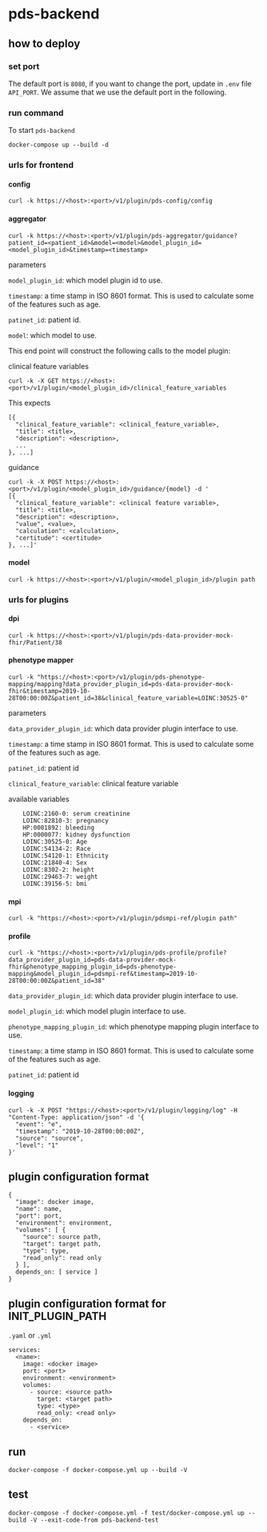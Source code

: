 # pds-backend

## how to deploy

### set port

The default port is `8080`, if you want to change the port, update in `.env` file `API_PORT`. We assume that we use the default port in the following.

### run command

To start `pds-backend`
```
docker-compose up --build -d
```

### urls for frontend

#### config
```curl -k https://<host>:<port>/v1/plugin/pds-config/config```

#### aggregator
```curl -k https://<host>:<port>/v1/plugin/pds-aggregator/guidance?patient_id=<patient_id>&model=<model>&model_plugin_id=<model_plugin_id>&timestamp=<timestamp>```

parameters

`model_plugin_id`: which model plugin id to use.

`timestamp`: a time stamp in ISO 8601 format. This is used to calculate some of the features such as age.

`patinet_id`: patient id.

`model`: which model to use.

This end point will construct the following calls to the model plugin:

clinical feature variables
```
curl -k -X GET https://<host>:<port>/v1/plugin/<model_plugin_id>/clinical_feature_variables
```

This expects 
```
[{
  "clinical_feature_variable": <clinical_feature_variable>,
  "title": <title>,
  "description": <description>,
  ...
}, ...]
```

guidance
```
curl -k -X POST https://<host>:<port>/v1/plugin/<model_plugin_id>/guidance/{model} -d '
[{
  "clinical_feature_variable": <clinical feature variable>,
  "title": <title>,
  "description": <description>,
  "value", <value>,
  "calculation": <calculation>,
  "certitude": <certitude>
}, ...]'
```



#### model
```
curl -k https://<host>:<port>/v1/plugin/<model_plugin_id>/plugin path
```




### urls for plugins

#### dpi
```
curl -k https://<host>:<port>/v1/plugin/pds-data-provider-mock-fhir/Patient/38
```

#### phenotype mapper

```
curl -k "https://<host>:<port>/v1/plugin/pds-phenotype-mapping/mapping?data_provider_plugin_id=pds-data-provider-mock-fhir&timestamp=2019-10-28T00:00:00Z&patient_id=38&clinical_feature_variable=LOINC:30525-0"
```

parameters

`data_provider_plugin_id`: which data provider plugin interface to use.

`timestamp`: a time stamp in ISO 8601 format. This is used to calculate some of the features such as age.

`patinet_id`: patient id

`clinical_feature_variable`: clinical feature variable

available variables
```
    LOINC:2160-0: serum creatinine
    LOINC:82810-3: pregnancy
    HP:0001892: bleeding
    HP:0000077: kidney dysfunction
    LOINC:30525-0: Age
    LOINC:54134-2: Race
    LOINC:54120-1: Ethnicity
    LOINC:21840-4: Sex
    LOINC:8302-2: height
    LOINC:29463-7: weight
    LOINC:39156-5: bmi
```

#### mpi
```
curl -k "https://<host>:<port>/v1/plugin/pdsmpi-ref/plugin path"
```

#### profile
```
curl -k "https://<host>:<port>/v1/plugin/pds-profile/profile?data_provider_plugin_id=pds-data-provider-mock-fhir&phenotype_mapping_plugin_id=pds-phenotype-mapping&model_plugin_id=pdsmpi-ref&timestamp=2019-10-28T00:00:00Z&patient_id=38"
```

`data_provider_plugin_id`: which data provider plugin interface to use.

`model_plugin_id`: which model plugin interface to use.

`phenotype_mapping_plugin_id`: which phenotype mapping plugin interface to use.

`timestamp`: a time stamp in ISO 8601 format. This is used to calculate some of the features such as age.

`patinet_id`: patient id

#### logging
```
curl -k -X POST "https://<host>:<port>/v1/plugin/logging/log" -H "Content-Type: application/json" -d '{
  "event": "e",
  "timestamp": "2019-10-28T00:00:00Z",
  "source": "source",
  "level": "1"
}'
```

## plugin configuration format
```
{
  "image": docker image,
  "name": name,
  "port": port,
  "environment": environment,
  "volumes": [ {
    "source": source path,
    "target": target path,
    "type": type,
    "read_only": read only
  } ],
  depends_on: [ service ]
}
```

## plugin configuration format for INIT_PLUGIN_PATH
`.yaml` or `.yml`

```
services:
  <name>:
    image: <docker image>
    port: <port>
    environment: <environment>
    volumes:
      - source: <source path>
        target: <target path>
        type: <type>
        read_only: <read only>
    depends_on:
      - <service>
```



## run
```
docker-compose -f docker-compose.yml up --build -V
```

## test
```
docker-compose -f docker-compose.yml -f test/docker-compose.yml up --build -V --exit-code-from pds-backend-test
```

